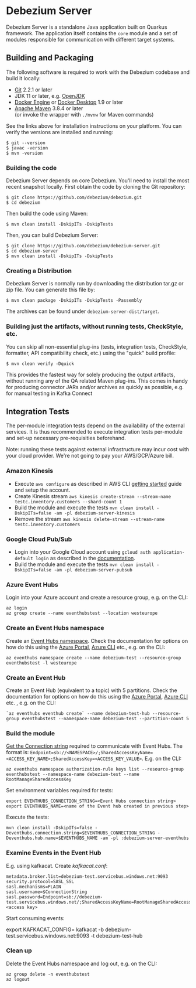 # Debezium Server

Debezium Server is a standalone Java application built on Quarkus framework.
The application itself contains the `core` module and a set of modules responsible for communication with different target systems.
## Building and Packaging

The following software is required to work with the Debezium codebase and build it locally:

* [Git](https://git-scm.com) 2.2.1 or later
* JDK 11 or later, e.g. [OpenJDK](http://openjdk.java.net/projects/jdk/)
* [Docker Engine](https://docs.docker.com/engine/install/) or [Docker Desktop](https://docs.docker.com/desktop/) 1.9 or later
* [Apache Maven](https://maven.apache.org/index.html) 3.8.4 or later  
  (or invoke the wrapper with `./mvnw` for Maven commands)

See the links above for installation instructions on your platform. You can verify the versions are installed and running:

    $ git --version
    $ javac -version
    $ mvn -version

### Building the code

Debezium Server depends on core Debezium.  You'll need to install the most recent snapshot locally. First obtain the code by cloning the Git repository:

    $ git clone https://github.com/debezium/debezium.git
    $ cd debezium

Then build the code using Maven:

    $ mvn clean install -DskipITs -DskipTests

Then, you can build Debezium Server:

    $ git clone https://github.com/debezium/debezium-server.git
    $ cd debezium-server
    $ mvn clean install -DskipITs -DskipTests

### Creating a Distribution

Debezium Server is normally run by downloading the distribution tar.gz or zip file.  You can generate this file by:

    $ mvn clean package -DskipITs -DskipTests -Passembly

The archives can be found under `debezium-server-dist/target`.

### Building just the artifacts, without running tests, CheckStyle, etc.

You can skip all non-essential plug-ins (tests, integration tests, CheckStyle, formatter, API compatibility check, etc.) using the "quick" build profile:

    $ mvn clean verify -Dquick

This provides the fastest way for solely producing the output artifacts, without running any of the QA related Maven plug-ins.
This comes in handy for producing connector JARs and/or archives as quickly as possible, e.g. for manual testing in Kafka Connect

## Integration Tests

The per-module integration tests depend on the availability of the external services.
It is thus recommended to execute integration tests per-module and set-up necessary pre-requisities beforehand.

Note: running these tests against external infrastructure may incur cost with your cloud provider.
We're not going to pay your AWS/GCP/Azure bill.

### Amazon Kinesis

* Execute `aws configure` as described in AWS CLI [getting started](https://github.com/aws/aws-cli#getting-started) guide and setup the account.
* Create Kinesis stream `aws kinesis create-stream --stream-name testc.inventory.customers --shard-count 1`
* Build the module and execute the tests `mvn clean install -DskipITs=false -am -pl debezium-server-kinesis`
* Remove the stream `aws kinesis delete-stream --stream-name testc.inventory.customers`

### Google Cloud Pub/Sub

* Login into your Google Cloud account using `gcloud auth application-default login` as described in the [documentation](https://cloud.google.com/sdk/gcloud/reference/auth/application-default).
* Build the module and execute the tests `mvn clean install -DskipITs=false -am -pl debezium-server-pubsub`

### Azure Event Hubs

Login into your Azure account and create a resource group, e.g. on the CLI:

```shell
az login
az group create --name eventhubstest --location westeurope
```

### Create an Event Hubs namespace

Create an [Event Hubs namespace](https://docs.microsoft.com/azure/event-hubs/event-hubs-features#namespace). Check the documentation for options on how do this using the [Azure Portal](https://docs.microsoft.com/azure/event-hubs/event-hubs-create#create-an-event-hubs-namespace), [Azure CLI](https://docs.microsoft.com/azure/event-hubs/event-hubs-quickstart-cli#create-an-event-hubs-namespace) etc., e.g. on the CLI:

```shell
az eventhubs namespace create --name debezium-test --resource-group eventhubstest -l westeurope
```

### Create an Event Hub

Create an Event Hub (equivalent to a topic) with 5 partitions. Check the documentation for options on how do this using the [Azure Portal](https://docs.microsoft.com/azure/event-hubs/event-hubs-create#create-an-event-hub), [Azure CLI](https://docs.microsoft.com/azure/event-hubs/event-hubs-quickstart-cli#create-an-event-hub) etc. , e.g. on the CLI:

```shell
`az eventhubs eventhub create` --name debezium-test-hub --resource-group eventhubstest --namespace-name debezium-test --partition-count 5
```

### Build the module

[Get the Connection string](https://docs.microsoft.com/azure/event-hubs/event-hubs-get-connection-string) required to communicate with Event Hubs. The format is: `Endpoint=sb://<NAMESPACE>/;SharedAccessKeyName=<ACCESS_KEY_NAME>;SharedAccessKey=<ACCESS_KEY_VALUE>`.
E.g. on the CLI:

```shell
az eventhubs namespace authorization-rule keys list --resource-group eventhubstest --namespace-name debezium-test --name RootManageSharedAccessKey
```

Set environment variables required for tests:

```shell
export EVENTHUBS_CONNECTION_STRING=<Event Hubs connection string>
export EVENTHUBS_NAME=<name of the Event hub created in previous step>
```

Execute the tests:

```shell
mvn clean install -DskipITs=false -Deventhubs.connection.string=$EVENTHUBS_CONNECTION_STRING -Deventhubs.hub.name=$EVENTHUBS_NAME -am -pl :debezium-server-eventhubs
```

### Examine Events in the Event Hub

E.g. using kafkacat. Create _kafkacat.conf_:

```shell
metadata.broker.list=debezium-test.servicebus.windows.net:9093
security.protocol=SASL_SSL
sasl.mechanisms=PLAIN
sasl.username=$ConnectionString
sasl.password=Endpoint=sb://debezium-test.servicebus.windows.net/;SharedAccessKeyName=RootManageSharedAccessKey;SharedAccessKey=<access key>
```

Start consuming events:

export KAFKACAT_CONFIG=<path to kafkacat.conf>
kafkacat -b debezium-test.servicebus.windows.net:9093 -t debezium-test-hub

### Clean up

Delete the Event Hubs namespace and log out, e.g. on the CLI:

```shell
az group delete -n eventhubstest
az logout
```
